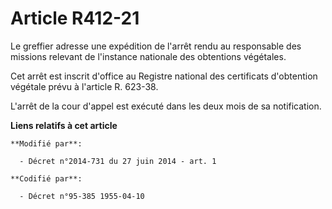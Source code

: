 # Article R412-21

Le greffier adresse une expédition de l'arrêt rendu au responsable des missions relevant de l'instance nationale des
obtentions végétales.

Cet arrêt est inscrit d'office au Registre national des certificats d'obtention végétale prévu à l'article R. 623-38.

L'arrêt de la cour d'appel est exécuté dans les deux mois de sa notification.

**Liens relatifs à cet article**

	**Modifié par**:

	  - Décret n°2014-731 du 27 juin 2014 - art. 1

	**Codifié par**:

	  - Décret n°95-385 1955-04-10
